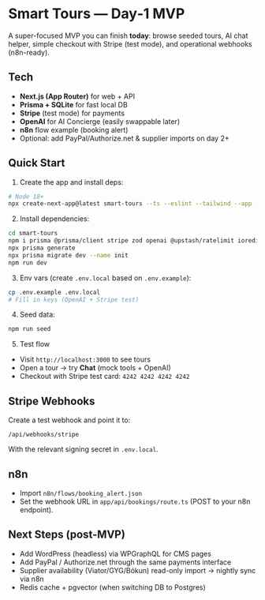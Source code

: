 # Smart Tours — Day‑1 MVP

A super-focused MVP you can finish **today**: browse seeded tours, AI chat helper, simple checkout with Stripe (test mode), and operational webhooks (n8n-ready).

## Tech
- **Next.js (App Router)** for web + API
- **Prisma + SQLite** for fast local DB
- **Stripe** (test mode) for payments
- **OpenAI** for AI Concierge (easily swappable later)
- **n8n** flow example (booking alert)
- Optional: add PayPal/Authorize.net & supplier imports on day 2+

## Quick Start

1) Create the app and install deps:
```bash
# Node 18+
npx create-next-app@latest smart-tours --ts --eslint --tailwind --app --src-dir=false --import-alias "@/*"
```
2) Install dependencies:
```bash
cd smart-tours
npm i prisma @prisma/client stripe zod openai @upstash/ratelimit ioredis
npx prisma generate
npx prisma migrate dev --name init
npm run dev
```

3) Env vars (create `.env.local` based on `.env.example`):
```bash
cp .env.example .env.local
# Fill in keys (OpenAI + Stripe test)
```

4) Seed data:
```bash
npm run seed
```

5) Test flow
- Visit `http://localhost:3000` to see tours
- Open a tour → try **Chat** (mock tools + OpenAI)
- Checkout with Stripe test card: `4242 4242 4242 4242`

## Stripe Webhooks
Create a test webhook and point it to:
```
/api/webhooks/stripe
```
With the relevant signing secret in `.env.local`.

## n8n 
- Import `n8n/flows/booking_alert.json`
- Set the webhook URL in `app/api/bookings/route.ts` (POST to your n8n endpoint).

## Next Steps (post‑MVP)
- Add WordPress (headless) via WPGraphQL for CMS pages
- Add PayPal / Authorize.net through the same payments interface
- Supplier availability (Viator/GYG/Bókun) read-only import → nightly sync via n8n
- Redis cache + pgvector (when switching DB to Postgres)
